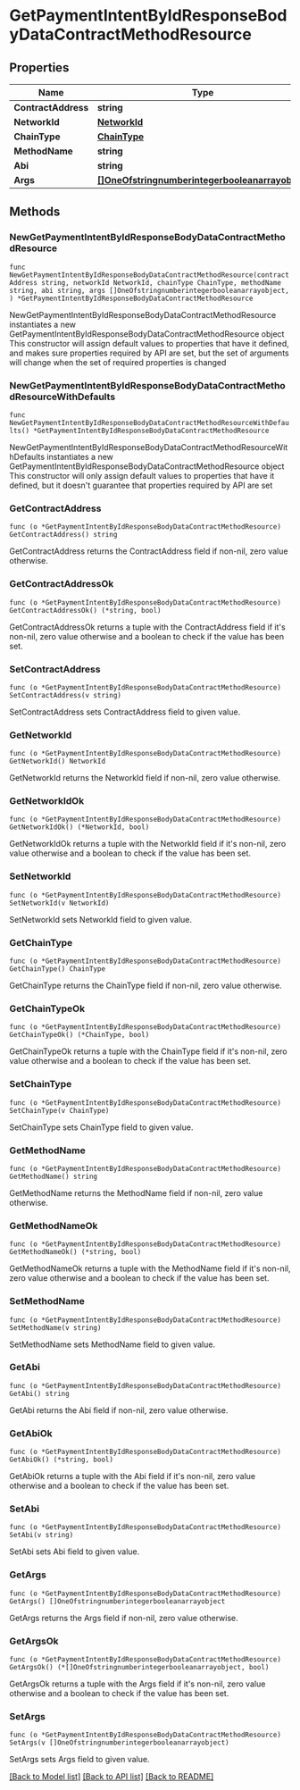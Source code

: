 # GetPaymentIntentByIdResponseBodyDataContractMethodResource

## Properties

Name | Type | Description | Notes
------------ | ------------- | ------------- | -------------
**ContractAddress** | **string** |  | 
**NetworkId** | [**NetworkId**](NetworkId.md) |  | 
**ChainType** | [**ChainType**](ChainType.md) |  | 
**MethodName** | **string** |  | 
**Abi** | **string** |  | 
**Args** | [**[]OneOfstringnumberintegerbooleanarrayobject**](OneOfstringnumberintegerbooleanarrayobject.md) |  | 

## Methods

### NewGetPaymentIntentByIdResponseBodyDataContractMethodResource

`func NewGetPaymentIntentByIdResponseBodyDataContractMethodResource(contractAddress string, networkId NetworkId, chainType ChainType, methodName string, abi string, args []OneOfstringnumberintegerbooleanarrayobject, ) *GetPaymentIntentByIdResponseBodyDataContractMethodResource`

NewGetPaymentIntentByIdResponseBodyDataContractMethodResource instantiates a new GetPaymentIntentByIdResponseBodyDataContractMethodResource object
This constructor will assign default values to properties that have it defined,
and makes sure properties required by API are set, but the set of arguments
will change when the set of required properties is changed

### NewGetPaymentIntentByIdResponseBodyDataContractMethodResourceWithDefaults

`func NewGetPaymentIntentByIdResponseBodyDataContractMethodResourceWithDefaults() *GetPaymentIntentByIdResponseBodyDataContractMethodResource`

NewGetPaymentIntentByIdResponseBodyDataContractMethodResourceWithDefaults instantiates a new GetPaymentIntentByIdResponseBodyDataContractMethodResource object
This constructor will only assign default values to properties that have it defined,
but it doesn't guarantee that properties required by API are set

### GetContractAddress

`func (o *GetPaymentIntentByIdResponseBodyDataContractMethodResource) GetContractAddress() string`

GetContractAddress returns the ContractAddress field if non-nil, zero value otherwise.

### GetContractAddressOk

`func (o *GetPaymentIntentByIdResponseBodyDataContractMethodResource) GetContractAddressOk() (*string, bool)`

GetContractAddressOk returns a tuple with the ContractAddress field if it's non-nil, zero value otherwise
and a boolean to check if the value has been set.

### SetContractAddress

`func (o *GetPaymentIntentByIdResponseBodyDataContractMethodResource) SetContractAddress(v string)`

SetContractAddress sets ContractAddress field to given value.


### GetNetworkId

`func (o *GetPaymentIntentByIdResponseBodyDataContractMethodResource) GetNetworkId() NetworkId`

GetNetworkId returns the NetworkId field if non-nil, zero value otherwise.

### GetNetworkIdOk

`func (o *GetPaymentIntentByIdResponseBodyDataContractMethodResource) GetNetworkIdOk() (*NetworkId, bool)`

GetNetworkIdOk returns a tuple with the NetworkId field if it's non-nil, zero value otherwise
and a boolean to check if the value has been set.

### SetNetworkId

`func (o *GetPaymentIntentByIdResponseBodyDataContractMethodResource) SetNetworkId(v NetworkId)`

SetNetworkId sets NetworkId field to given value.


### GetChainType

`func (o *GetPaymentIntentByIdResponseBodyDataContractMethodResource) GetChainType() ChainType`

GetChainType returns the ChainType field if non-nil, zero value otherwise.

### GetChainTypeOk

`func (o *GetPaymentIntentByIdResponseBodyDataContractMethodResource) GetChainTypeOk() (*ChainType, bool)`

GetChainTypeOk returns a tuple with the ChainType field if it's non-nil, zero value otherwise
and a boolean to check if the value has been set.

### SetChainType

`func (o *GetPaymentIntentByIdResponseBodyDataContractMethodResource) SetChainType(v ChainType)`

SetChainType sets ChainType field to given value.


### GetMethodName

`func (o *GetPaymentIntentByIdResponseBodyDataContractMethodResource) GetMethodName() string`

GetMethodName returns the MethodName field if non-nil, zero value otherwise.

### GetMethodNameOk

`func (o *GetPaymentIntentByIdResponseBodyDataContractMethodResource) GetMethodNameOk() (*string, bool)`

GetMethodNameOk returns a tuple with the MethodName field if it's non-nil, zero value otherwise
and a boolean to check if the value has been set.

### SetMethodName

`func (o *GetPaymentIntentByIdResponseBodyDataContractMethodResource) SetMethodName(v string)`

SetMethodName sets MethodName field to given value.


### GetAbi

`func (o *GetPaymentIntentByIdResponseBodyDataContractMethodResource) GetAbi() string`

GetAbi returns the Abi field if non-nil, zero value otherwise.

### GetAbiOk

`func (o *GetPaymentIntentByIdResponseBodyDataContractMethodResource) GetAbiOk() (*string, bool)`

GetAbiOk returns a tuple with the Abi field if it's non-nil, zero value otherwise
and a boolean to check if the value has been set.

### SetAbi

`func (o *GetPaymentIntentByIdResponseBodyDataContractMethodResource) SetAbi(v string)`

SetAbi sets Abi field to given value.


### GetArgs

`func (o *GetPaymentIntentByIdResponseBodyDataContractMethodResource) GetArgs() []OneOfstringnumberintegerbooleanarrayobject`

GetArgs returns the Args field if non-nil, zero value otherwise.

### GetArgsOk

`func (o *GetPaymentIntentByIdResponseBodyDataContractMethodResource) GetArgsOk() (*[]OneOfstringnumberintegerbooleanarrayobject, bool)`

GetArgsOk returns a tuple with the Args field if it's non-nil, zero value otherwise
and a boolean to check if the value has been set.

### SetArgs

`func (o *GetPaymentIntentByIdResponseBodyDataContractMethodResource) SetArgs(v []OneOfstringnumberintegerbooleanarrayobject)`

SetArgs sets Args field to given value.



[[Back to Model list]](../README.md#documentation-for-models) [[Back to API list]](../README.md#documentation-for-api-endpoints) [[Back to README]](../README.md)


